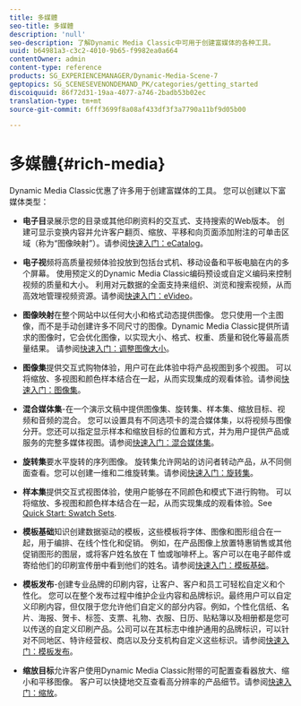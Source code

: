 ```yaml
---
title: 多媒體
seo-title: 多媒體
description: 'null'
seo-description: 了解Dynamic Media Classic中可用于创建富媒体的各种工具。
uuid: b64981a3-c3c2-4010-9b65-f9982ea0a664
contentOwner: admin
content-type: reference
products: SG_EXPERIENCEMANAGER/Dynamic-Media-Scene-7
geptopics: SG_SCENESEVENONDEMAND_PK/categories/getting_started
discoiquuid: 86f72d31-19aa-4077-a746-2badb53b02ec
translation-type: tm+mt
source-git-commit: 6fff3699f8a08af433df3f3a7790a11bf9d05b00

---
```



# 多媒體{#rich-media}

Dynamic Media Classic优惠了许多用于创建富媒体的工具。 您可以创建以下富媒体类型：

* **电子目**&#x200B;录展示您的目录或其他印刷资料的交互式、支持搜索的Web版本。 创建可显示变换内容并允许客户翻页、缩放、平移和向页面添加附注的可单击区域（称为“图像映射”）。请参阅[快速入门：eCatalog](/help/quick-start-ecatalog.md)。

* **电子视**&#x200B;频将高质量视频体验投放到包括台式机、移动设备和平板电脑在内的多个屏幕。 使用预定义的Dynamic Media Classic编码预设或自定义编码来控制视频的质量和大小。 利用对元数据的全面支持来组织、浏览和搜索视频，从而高效地管理视频资源。请参阅[快速入门：eVideo](/help/quick-start-video.md)。

* **图像映射**&#x200B;在整个网站中以任何大小和格式动态提供图像。 您只使用一个主图像，而不是手动创建许多不同尺寸的图像。Dynamic Media Classic提供所请求的图像时，它会优化图像，以实现大小、格式、权重、质量和锐化等最高质量结果。 请参阅[快速入门：调整图像大小](/help/quick-start-image-sizing.md)。

* **图像集**&#x200B;提供交互式购物体验，用户可在此体验中将产品视图到多个视图。 可以将缩放、多视图和颜色样本结合在一起，从而实现集成的观看体验。请参阅[快速入门：图像集](/help/quick-start-image-sets.md)。

* **混合媒体集**-在一个演示文稿中提供图像集、旋转集、样本集、缩放目标、视频和音频的混合。 您可以设置具有不同选项卡的混合媒体集，以将视频与图像分开。您还可以指定显示样本和缩放目标的位置和方式，并为用户提供产品或服务的完整多媒体视图。请参阅[快速入门：混合媒体集](/help/quick-start-mixed-media-sets.md)。

* **旋转集**&#x200B;要水平旋转的序列图像。 旋转集允许网站的访问者转动产品，从不同侧面查看。您可以创建一维和二维旋转集。请参阅[快速入门：旋转集](/help/quick-start-spin-sets.md)。

* **样本集**&#x200B;提供交互式视图体验，使用户能够在不同颜色和模式下进行购物。 可以将缩放、多视图和颜色样本结合在一起，从而实现集成的观看体验。See [Quick Start: Swatch Sets](/help/quick-start-swatch-sets.md).

* **模板基础**&#x200B;知识创建数据驱动的模板，这些模板将字体、图像和图形组合在一起，用于编排、在线个性化和促销。 例如，在产品图像上放置特惠销售或其他促销图形的图层，或将客户姓名放在 T 恤或咖啡杯上。客户可以在电子邮件或寄给他们的印刷宣传册中看到他们的姓名。请参阅[快速入门：模板基础](/help/quick-start-template-basics.md)。

* **模板发布**-创建专业品牌的印刷内容，让客户、客户和员工可轻松自定义和个性化。 您可以在整个发布过程中维护企业内容和品牌标识。最终用户可以自定义印刷内容，但仅限于您允许他们自定义的部分内容。例如，个性化信纸、名片、海报、贺卡、标签、支票、礼物、衣服、日历、贴粘簿以及相册都是您可以传送的自定义印刷产品。公司可以在其标志中维护通用的品牌标识，可以针对不同地区、特许经营权、商店以及分支机构自定义这些标识。请参阅[快速入门：模板发布](/help/quick-start-template-publishing.md)。

* **缩放目标**&#x200B;允许客户使用Dynamic Media Classic附带的可配置查看器放大、缩小和平移图像。 客户可以快捷地交互查看高分辨率的产品细节。请参阅[快速入门：缩放](/help/quick-start-zoom.md)。
